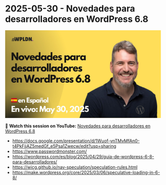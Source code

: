 # 2025-05-30 - Novedades para desarrolladores en WordPress 6.8

[![](./thumbnail.png)](https://www.youtube.com/live/j7uHq5YA8x4?si=VjOPek-8rK88765F)

🎥 **Watch this session on YouTube:** [Novedades para desarrolladores en WordPress 6.8](https://www.youtube.com/live/j7uHq5YA8x4?si=VjOPek-8rK88765F)

- https://docs.google.com/presentation/d/1Wuof-ynTMvMfAn0-t4PkFjjAZ5medGf_e5Psa1Zwecw/edit?usp=sharing
- https://www.passwordmonster.com/
- https://wordpress.com/es/blog/2025/04/29/guia-de-wordpress-6-8-para-desarrolladores/
- https://wicg.github.io/nav-speculation/speculation-rules.html
- https://make.wordpress.org/core/2025/03/06/speculative-loading-in-6-8/
